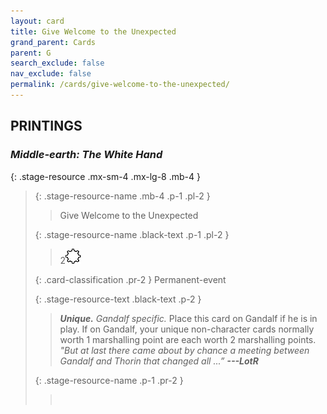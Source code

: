 ```yaml
---
layout: card
title: Give Welcome to the Unexpected
grand_parent: Cards
parent: G
search_exclude: false
nav_exclude: false
permalink: /cards/give-welcome-to-the-unexpected/
---
```


## PRINTINGS


### _Middle-earth: The White Hand_

{: .stage-resource .mx-sm-4 .mx-lg-8 .mb-4 }
> {: .stage-resource-name .mb-4 .p-1 .pl-2 }
> > <div class="card-mp"></div>
> > <div class="card-name">Give Welcome to the Unexpected</div>
>
> {: .stage-resource-name .black-text .p-1 .pl-2 }
> > 2![](/assets/images/stage-point.svg)
>
> {: .card-classification .pr-2 }
> Permanent-event
>
> {: .stage-resource-text .black-text .p-2 }
> > _**Unique.**_ _Gandalf specific._ Place this card on Gandalf if he is in play. If on Gandalf, your unique non-character cards normally worth 1 marshalling point are each worth 2 marshalling points. <br>_"But at last there came about by chance a meeting between Gandalf and Thorin that changed all ...”_ ***---&#65279;LotR*** 
> 
> {: .stage-resource-name .p-1 .pr-2 }
> > <div class="card-shield"></div>
> > <div class="card-corruption">&nbsp;</div>
